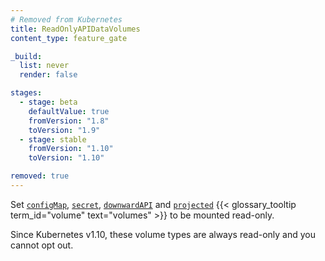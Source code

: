 ```yaml
---
# Removed from Kubernetes
title: ReadOnlyAPIDataVolumes
content_type: feature_gate

_build:
  list: never
  render: false

stages:
  - stage: beta 
    defaultValue: true
    fromVersion: "1.8"
    toVersion: "1.9"
  - stage: stable
    fromVersion: "1.10"
    toVersion: "1.10"

removed: true  
---
```

Set [`configMap`](/docs/concepts/storage/volumes/#configmap),
[`secret`](/docs/concepts/storage/volumes/#secret),
[`downwardAPI`](/docs/concepts/storage/volumes/#downwardapi) and
[`projected`](/docs/concepts/storage/volumes/#projected)
{{< glossary_tooltip term_id="volume" text="volumes" >}} to be mounted read-only.

Since Kubernetes v1.10, these volume types are always read-only and you cannot opt out.
